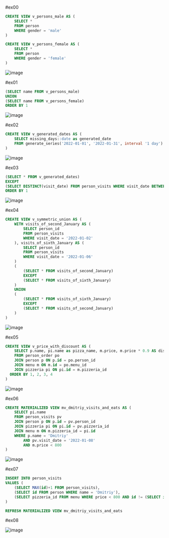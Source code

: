 #ex00

```sql
CREATE VIEW v_persons_male AS (
	SELECT * 
	FROM person
	WHERE gender = 'male'
)
```
```sql
CREATE VIEW v_persons_female AS (
	SELECT * 
	FROM person
	WHERE gender = 'female'
)
```
![image](https://github.com/ilyx666/SQL/assets/113046049/67bfeee9-f4d1-479f-94d5-e9b5cca33577)


#ex01

```sql
(SELECT name FROM v_persons_male)
UNION
(SELECT name FROM v_persons_female)
ORDER BY 1
```

![image](https://github.com/ilyx666/SQL/assets/113046049/e378f034-22c1-4288-ae3e-f1194d51eaf2)

#ex02

```sql
CREATE VIEW v_generated_dates AS (
	SELECT missing_days::date as generated_date
	FROM generate_series('2022-01-01', '2022-01-31', interval '1 day') AS missing_days
)
```
![image](https://github.com/ilyx666/SQL/assets/113046049/d411829b-616e-40f2-8d07-1256fcf14544)

#ex03

```sql
(SELECT * FROM v_generated_dates)
EXCEPT
(SELECT DISTINCT(visit_date) FROM person_visits WHERE visit_date BETWEEN '2022-01-01' AND '2022-01-31')
ORDER BY 1
```

![image](https://github.com/ilyx666/SQL/assets/113046049/f1abd24d-7fa1-423d-9387-8a2184918946)

#ex04

```sql
CREATE VIEW v_symmetric_union AS (
	WITH visits_of_second_January AS (
		SELECT person_id
		FROM person_visits 
		WHERE visit_date = '2022-01-02'
	), visits_of_sixth_January AS (
		SELECT person_id
		FROM person_visits 
		WHERE visit_date = '2022-01-06'
	)
	(
		(SELECT * FROM visits_of_second_January)
		EXCEPT
		(SELECT * FROM visits_of_sixth_January)
	)
	UNION
	(
		(SELECT * FROM visits_of_sixth_January)
		EXCEPT
		(SELECT * FROM visits_of_second_January)
	)
)
```

![image](https://github.com/ilyx666/SQL/assets/113046049/a8063c4a-de62-4a00-b0f8-d7a8095d0115)

#ex05

```sql
CREATE VIEW v_price_with_discount AS (
	SELECT p.name, pi.name as pizza_name, m.price, m.price * 0.9 AS discount_price
	FROM person_order po
	JOIN person p ON p.id = po.person_id
	JOIN menu m ON m.id = po.menu_id
	JOIN pizzeria pi ON pi.id = m.pizzeria_id
  ORDER BY 1, 2, 3, 4
)
```

![image](https://github.com/ilyx666/SQL/assets/113046049/8b9e129d-f18d-4f39-b9b0-c52664a9fe45)

#ex06

```sql
CREATE MATERIALIZED VIEW mv_dmitriy_visits_and_eats AS (
	SELECT pi.name
	FROM person_visits pv
	JOIN person p ON p.id = pv.person_id
	JOIN pizzeria pi ON pi.id = pv.pizzeria_id
	JOIN menu m ON m.pizzeria_id = pi.id
	WHERE p.name = 'Dmitriy' 
		AND pv.visit_date = '2022-01-08' 
		AND m.price < 800
)
```

![image](https://github.com/ilyx666/SQL/assets/113046049/aa26594d-3631-44ae-b4c0-752e0af40d35)


#ex07

```sql
INSERT INTO person_visits 
VALUES (
	(SELECT MAX(id)+1 FROM person_visits),
	(SELECT id FROM person WHERE name = 'Dmitriy'),
	(SELECT pizzeria_id FROM menu WHERE price < 800 AND id != (SELECT id FROM pizzeria WHERE name = 'Papa Johns') LIMIT 1)
)
```

```sql
REFRESH MATERIALIZED VIEW mv_dmitriy_visits_and_eats
```

#ex08

![image](https://github.com/ilyx666/SQL/assets/113046049/bd03d835-1430-4806-a118-6313c47ecfa1)

